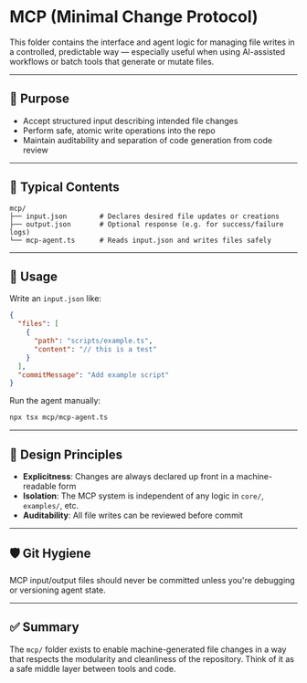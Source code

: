 # MCP (Minimal Change Protocol)

This folder contains the interface and agent logic for managing file writes in a controlled, predictable way — especially useful when using AI-assisted workflows or batch tools that generate or mutate files.

---

## 📌 Purpose

- Accept structured input describing intended file changes
- Perform safe, atomic write operations into the repo
- Maintain auditability and separation of code generation from code review

---

## 📁 Typical Contents

```plaintext
mcp/
├── input.json        # Declares desired file updates or creations
├── output.json       # Optional response (e.g. for success/failure logs)
└── mcp-agent.ts      # Reads input.json and writes files safely
```

---

## 🧪 Usage

Write an `input.json` like:

```json
{
  "files": [
    {
      "path": "scripts/example.ts",
      "content": "// this is a test"
    }
  ],
  "commitMessage": "Add example script"
}
```

Run the agent manually:

```bash
npx tsx mcp/mcp-agent.ts
```

---

## 🧱 Design Principles

- **Explicitness**: Changes are always declared up front in a machine-readable form
- **Isolation**: The MCP system is independent of any logic in `core/`, `examples/`, etc.
- **Auditability**: All file writes can be reviewed before commit

---

## 🛡️ Git Hygiene

MCP input/output files should never be committed unless you're debugging or versioning agent state.

---

## ✅ Summary

The `mcp/` folder exists to enable machine-generated file changes in a way that respects the modularity and cleanliness of the repository. Think of it as a safe middle layer between tools and code.
